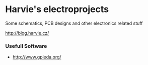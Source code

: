 # Harvie's electroprojects
Some schematics, PCB designs and other electronics related stuff

http://blog.harvie.cz/

### Usefull Software
  * http://www.gpleda.org/
